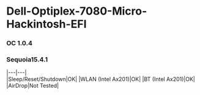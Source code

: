 # Dell-Optiplex-7080-Micro-Hackintosh-EFI

### OC 1.0.4
### Sequoia15.4.1

|---|---|  
|Sleep/Reset/Shutdown|OK|
|WLAN (Intel Ax201)|OK|
|BT (Intel Ax201)|OK|
|AirDrop|Not Tested|
